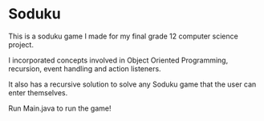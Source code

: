 # Soduku

This is a soduku game I made for my final grade 12 computer science project.

I incorporated concepts involved in Object Oriented Programming, recursion, event handling and action listeners. 

It also has a recursive solution to solve any Soduku game that the user can enter themselves.

Run Main.java to run the game! 
